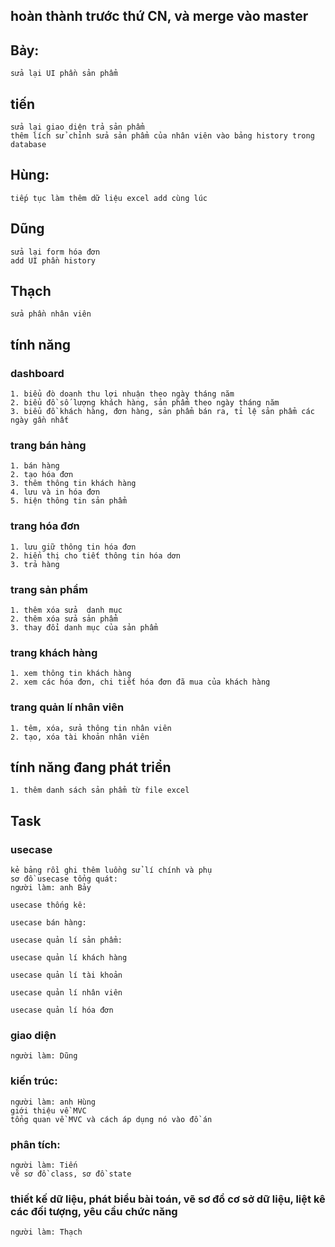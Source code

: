 ## hoàn thành trước thứ CN, và merge vào master
## Bảy:
	sửa lại UI phần sản phẩm
## tiến
	sửa lại giao diện trả sản phẩm
	thêm lích sử chỉnh sửa sản phẩm của nhân viên vào bảng history trong database
## Hùng:
	tiếp tục làm thêm dữ liệu excel add cùng lúc
## Dũng
	sửa lại form hóa đơn
	add UI phần history
## Thạch
	sửa phần nhân viên
## tính năng
### dashboard
	1. biểu đò doanh thu lợi nhuận theo ngày tháng năm
	2. biểu đồ số lượng khách hàng, sản phẩm theo ngày tháng năm
	3. biểu đồ khách hàng, đơn hàng, sản phẩm bán ra, tỉ lệ sản phẩm các ngày gần nhất
	
### trang bán hàng
	1. bán hàng
	2. tạo hóa đơn
	3. thêm thông tin khách hàng
	4. lưu và in hóa đơn
	5. hiện thông tin sản phẩm

### trang hóa đơn
	1. lưu giữ thông tin hóa đơn
	2. hiển thị cho tiết thông tin hóa dơn
	3. trả hàng
	
### trang sản phẩm
	1. thêm xóa sửa  danh mục
	2. thêm xóa sửa sản phẩm
	3. thay đổi danh mục của sản phẩm

### trang khách hàng
	1. xem thông tin khách hàng
	2. xem các hóa đơn, chi tiết hóa đơn đã mua của khách hàng

### trang quản lí nhân viên
	1. têm, xóa, sửa thông tin nhân viên
	2. tạo, xóa tài khoản nhân viên
	
## tính năng đang phát triển
	1. thêm danh sách sản phẩm từ file excel
	
## Task
### usecase
 	kẻ bảng rồi ghi thêm luồng sử lí chính và phụ
  	sơ đồ usecase tổng quát:
  	người làm: anh Bảy

	usecase thống kê:

	usecase bán hàng:

	usecase quản lí sản phẩm:

	usecase quản lí khách hàng
	
	usecase quản lí tài khoản

	usecase quản lí nhân viên
	
	usecase quản lí hóa đơn


### giao diện
	người làm: Dũng
	
### kiến trúc:
	người làm: anh Hùng
	giới thiệu về MVC
	tổng quan về MVC và cách áp dụng nó vào đồ án
	
### phân tích:
	người làm: Tiến
	vẽ sơ đồ class, sơ đồ state
	
### thiết kế dữ liệu, phát biểu bài toán, vẽ sơ đồ cơ sở dữ liệu, liệt kê các đối tượng, yêu cầu chức năng
	người làm: Thạch
